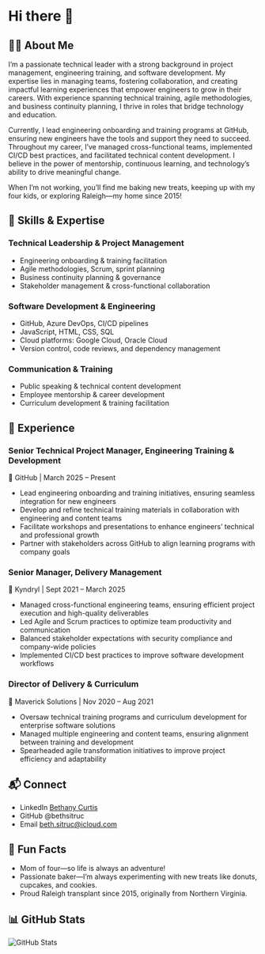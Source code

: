 # Hi there 👋
## 👩‍🦰 About Me

I’m a passionate technical leader with a strong background in project management, engineering training, and software development. My expertise lies in managing teams, fostering collaboration, and creating impactful learning experiences that empower engineers to grow in their careers. With experience spanning technical training, agile methodologies, and business continuity planning, I thrive in roles that bridge technology and education.

Currently, I lead engineering onboarding and training programs at GitHub, ensuring new engineers have the tools and support they need to succeed. Throughout my career, I’ve managed cross-functional teams, implemented CI/CD best practices, and facilitated technical content development. I believe in the power of mentorship, continuous learning, and technology’s ability to drive meaningful change.

When I’m not working, you’ll find me baking new treats, keeping up with my four kids, or exploring Raleigh—my home since 2015!

## 🚀 Skills & Expertise
### Technical Leadership & Project Management
- Engineering onboarding & training facilitation
- Agile methodologies, Scrum, sprint planning
- Business continuity planning & governance
- Stakeholder management & cross-functional collaboration
### Software Development & Engineering
- GitHub, Azure DevOps, CI/CD pipelines
- JavaScript, HTML, CSS, SQL
- Cloud platforms: Google Cloud, Oracle Cloud
- Version control, code reviews, and dependency management
### Communication & Training
- Public speaking & technical content development
- Employee mentorship & career development
- Curriculum development & training facilitation

## 💼 Experience
### Senior Technical Project Manager, Engineering Training & Development
📍 GitHub | March 2025 – Present
- Lead engineering onboarding and training initiatives, ensuring seamless integration for new engineers
- Develop and refine technical training materials in collaboration with engineering and content teams
- Facilitate workshops and presentations to enhance engineers’ technical and professional growth
- Partner with stakeholders across GitHub to align learning programs with company goals

### Senior Manager, Delivery Management
📍 Kyndryl | Sept 2021 – March 2025
- Managed cross-functional engineering teams, ensuring efficient project execution and high-quality deliverables
- Led Agile and Scrum practices to optimize team productivity and communication
- Balanced stakeholder expectations with security compliance and company-wide policies
- Implemented CI/CD best practices to improve software development workflows

### Director of Delivery & Curriculum
📍 Maverick Solutions | Nov 2020 – Aug 2021
- Oversaw technical training programs and curriculum development for enterprise software solutions
- Managed multiple engineering and content teams, ensuring alignment between training and development
- Spearheaded agile transformation initiatives to improve project efficiency and adaptability

## 📬 Connect
- LinkedIn [Bethany Curtis](https://www.linkedin.com/in/bethany-curtis-2988895a/)
- GitHub @bethsitruc
- Email beth.sitruc@icloud.com

## 🎉 Fun Facts
- Mom of four—so life is always an adventure!
- Passionate baker—I’m always experimenting with new treats like donuts, cupcakes, and cookies.
- Proud Raleigh transplant since 2015, originally from Northern Virginia.

## 📊 GitHub Stats
![GitHub Stats](https://github-readme-stats-bethany-curtis-projects.vercel.app/api?username=bethsitruc&show_icons=true&theme=shadow_blue)
